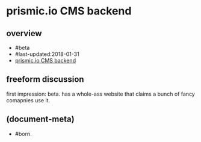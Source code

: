 # prismic.io CMS backend

## overview

  - #beta
  - #last-updated:2018-01-31
  - [prismic.io CMS backend](https://devcenter.heroku.com/articles/prismic)




## freeform discussion

first impression: beta.
has a whole-ass website that claims a bunch of fancy comapnies use it.




## (document-meta)
  - #born.
